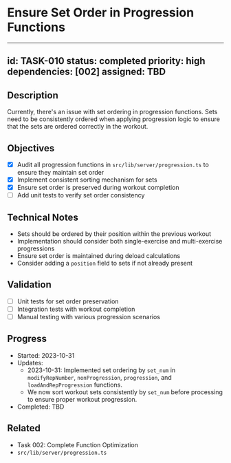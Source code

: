 # Ensure Set Order in Progression Functions

---
id: TASK-010
status: completed
priority: high
dependencies: [002]
assigned: TBD
---

## Description
Currently, there's an issue with set ordering in progression functions. Sets need to be consistently ordered when applying progression logic to ensure that the sets are ordered correctly in the workout. 

## Objectives
- [x] Audit all progression functions in `src/lib/server/progression.ts` to ensure they maintain set order
- [x] Implement consistent sorting mechanism for sets
- [x] Ensure set order is preserved during workout completion
- [ ] Add unit tests to verify set order consistency

## Technical Notes
- Sets should be ordered by their position within the previous workout
- Implementation should consider both single-exercise and multi-exercise progressions
- Ensure set order is maintained during deload calculations
- Consider adding a `position` field to sets if not already present

## Validation
- [ ] Unit tests for set order preservation
- [ ] Integration tests with workout completion
- [ ] Manual testing with various progression scenarios

## Progress
- Started: 2023-10-31
- Updates: 
  - 2023-10-31: Implemented set ordering by `set_num` in `modifyRepNumber`, `nonProgression`, `progression`, and `loadAndRepProgression` functions.
  - We now sort workout sets consistently by `set_num` before processing to ensure proper workout progression.
- Completed: TBD

## Related
- Task 002: Complete Function Optimization
- `src/lib/server/progression.ts`
